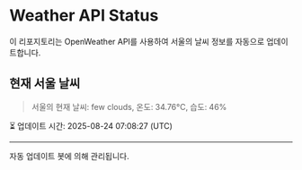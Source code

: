 
# Weather API Status

이 리포지토리는 OpenWeather API를 사용하여 서울의 날씨 정보를 자동으로 업데이트합니다.

## 현재 서울 날씨
> 서울의 현재 날씨: few clouds, 온도: 34.76°C, 습도: 46%

⏳ 업데이트 시간: 2025-08-24 07:08:27 (UTC)

---
자동 업데이트 봇에 의해 관리됩니다.
